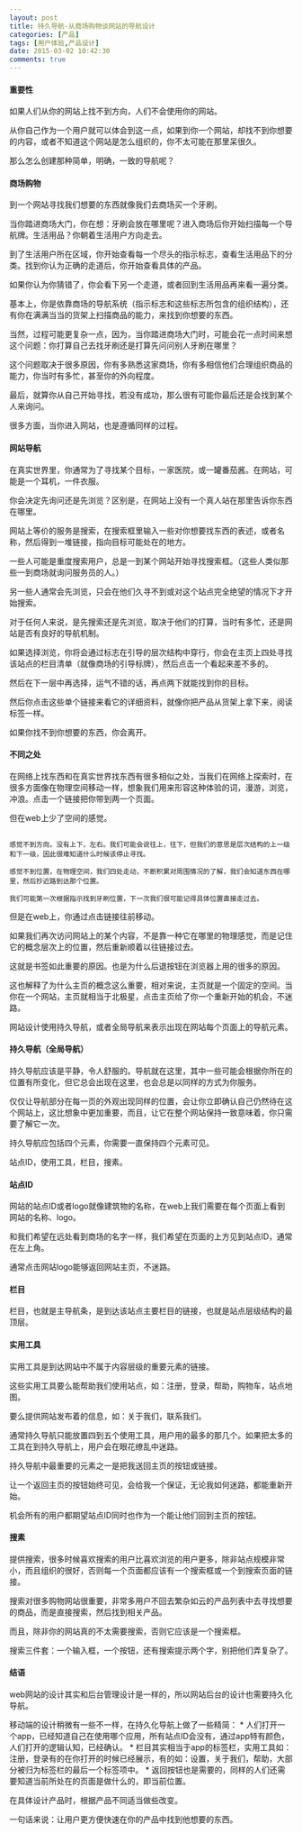 ```yaml
---
layout: post
title: 持久导航-从商场购物谈网站的导航设计
categories: [产品]
tags: [用户体验,产品设计]
date: 2015-03-02 10:42:30
comments: true
---
```


#### 重要性

如果人们从你的网站上找不到方向，人们不会使用你的网站。

从你自己作为一个用户就可以体会到这一点，如果到你一个网站，却找不到你想要的内容，或者不知道这个网站是怎么组织的，你不太可能在那里呆很久。

那么怎么创建那种简单，明确，一致的导航呢？

#### 商场购物

到一个网站寻找我们想要的东西就像我们去商场买一个牙刷。

当你踏进商场大门，你在想：牙刷会放在哪里呢？进入商场后你开始扫描每一个导航牌。生活用品？你朝着生活用户方向走去。

到了生活用户所在区域，你开始查看每一个尽头的指示标志，查看生活用品下的分类。找到你认为正确的走道后，你开始查看具体的产品。

如果你认为你猜错了，你会看下另一个走道，或者回到生活用品再来看一遍分类。

基本上，你是依靠商场的导航系统（指示标志和这些标志所包含的组织结构），还有你在满满当当的货架上扫描商品的能力，来找到你想要的东西。

当然，过程可能更复杂一点，因为，当你踏进商场大门时，可能会花一点时间来想这个问题：你打算自己去找牙刷还是打算先问问别人牙刷在哪里？

这个问题取决于很多原因，你有多熟悉这家商场，你有多相信他们合理组织商品的能力，你当时有多忙，甚至你的外向程度。

最后，就算你从自己开始寻找，若没有成功，那么很有可能你最后还是会找到某个人来询问。

很多方面，当你进入网站，也是遵循同样的过程。

#### 网站导航

在真实世界里，你通常为了寻找某个目标，一家医院，或一罐番茄酱。在网站，可能是一个耳机，一件衣服。

你会决定先询问还是先浏览？区别是，在网站上没有一个真人站在那里告诉你东西在哪里。

网站上等价的服务是搜索，在搜索框里输入一些对你想要找东西的表述，或者名称，然后得到一堆链接，指向目标可能处在的地方。

一些人可能是重度搜索用户，总是一到某个网站开始寻找搜索框。（这些人类似那些一到商场就询问服务员的人。）

另一些人通常会先浏览，只会在他们久寻不到或对这个站点完全绝望的情况下才开始搜索。

对于任何人来说，是先搜索还是先浏览，取决于他们的打算，当时有多忙，还是网站是否有良好的导航机制。

如果选择浏览，你将会通过标志在引导的层次结构中穿行，你会在主页上四处寻找该站点的栏目清单（就像商场的引导标牌），然后点击一个看起来差不多的。

然后在下一层中再选择，运气不错的话，再点两下就能找到你的目标。

然后你点击这些单个链接来看它的详细资料，就像你把产品从货架上拿下来，阅读标签一样。

如果你找不到你想要的东西，你会离开。

#### 不同之处

在网络上找东西和在真实世界找东西有很多相似之处，当我们在网络上探索时，在很多方面像在物理空间移动一样，想象我们用来形容这种体验的词，漫游，浏览，冲浪。点击一个链接把你带到两一个页面。

但在web上少了空间的感觉。

```感觉不到大小，在熟悉一个网站后，除非它特别小，否则我们很难感觉它有多大。

感觉不到方向，没有上下，左右。我们可能会说往上，往下，但我们的意思是层次结构的上一级和下一级，因此很难知道什么时候该停止寻找。

感觉不到位置，在物理空间，我们四处走动，不断积累对周围情况的了解，我们会知道东西在哪里，然后抄近路到达那个位置。

我们可能第一次根据指示找到牙刷位置，下一次我们很可能记得具体位置直接走过去。
```

但是在web上，你通过点击链接往前移动。

如果我们再次访问网站上的某个内容，不是靠一种它在哪里的物理感觉，而是记住它的概念层次上的位置，然后重新顺着以往链接过去。

这就是书签如此重要的原因。也是为什么后退按钮在浏览器上用的很多的原因。

这也解释了为什么主页的概念这么重要，相对来说，主页就是一个固定的空间。当你在一个网站，主页就相当于北极星，点击主页给了你一个重新开始的机会，不迷路。

网站设计使用持久导航，或者全局导航来表示出现在网站每个页面上的导航元素。

#### 持久导航（全局导航）

持久导航应该是平静，令人舒服的。导航就在这里，其中一些可能会根据你所在的位置有所变化，但它总会出现在这里，也会总是以同样的方式为你服务。

仅仅让导航部分在每一页的外观出现同样的位置，会让你立即确认自己仍然待在这个网站上，这比想象中更加重要，而且，让它在整个网站保持一致意味着，你只需要了解它一次。

持久导航应包括四个元素，你需要一直保持四个元素可见。

站点ID，使用工具，栏目，搜素。

#### 站点ID

网站的站点ID或者logo就像建筑物的名称，在web上我们需要在每个页面上看到网站的名称、logo。

和我们希望在远处看到商场的名字一样，我们希望在页面的上方见到站点ID，通常在左上角。

通常点击网站logo能够返回网站主页，不迷路。

#### 栏目

栏目，也就是主导航条，是到达该站点主要栏目的链接，也就是站点层级结构的最顶层。

#### 实用工具

实用工具是到达网站中不属于内容层级的重要元素的链接。

这些实用工具要么能帮助我们使用站点，如：注册，登录，帮助，购物车，站点地图。

要么提供网站发布着的信息，如：关于我们，联系我们。

通常持久导航只能放置四到五个使用工具，用户用的最多的那几个。如果把太多的工具在到持久导航上，用户会在眼花缭乱中迷路。

持久导航中最重要的元素之一是把我送回主页的按钮或链接。

让一个返回主页的按钮始终可见，会给我一个保证，无论我如何迷路，都能重新开始。

机会所有的用户都期望站点ID同时也作为一个能让他们回到主页的按钮。

#### 搜素

提供搜索，很多时候喜欢搜索的用户比喜欢浏览的用户更多，除非站点规模非常小，而且组织的很好，否则每一个页面都应该有一个搜索框或一个到搜索页面的链接。

搜索对很多购物网站很重要，非常多用户不回去繁杂如云的产品列表中去寻找想要的商品，而是直接搜索，然后找到相关产品。

而且，除非你的网站真的不太需要搜索，否则它应该是一个搜索框。

搜索三件套：一个输入框，一个按钮，还有搜索提示两个字，别把他们弄复杂了。

#### 结语

web网站的设计其实和后台管理设计是一样的，所以网站后台的设计也需要持久化导航。

移动端的设计稍微有一些不一样，在持久化导航上做了一些精简：
    * 人们打开一个app，已经知道自己在使用哪个应用，所有站点ID会没有，通过app特有颜色，人们打开的逻辑认知，已经确认。
    * 栏目其实相当于app的标签栏，实用工具如：注册，登录有的在你打开的时候已经展示，有的如：设置，关于我们，帮助，大部分被归为标签栏的最后一个标签项中。
    * 返回按钮也是需要的，同样的人们还需要知道当前所处在的页面是做什么的，即当前位置。

在具体设计产品时，根据产品不同适当做些改变。

一句话来说：让用户更方便快速在你的产品中找到他想要的东西。






